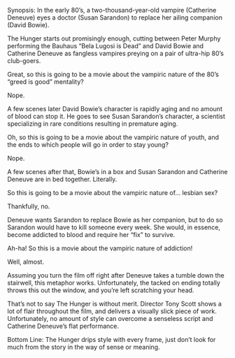 Synopsis: In the early 80’s, a two-thousand-year-old vampire (Catherine Deneuve) eyes a doctor (Susan Sarandon) to replace her ailing companion (David Bowie).

The Hunger starts out promisingly enough, cutting between Peter Murphy performing the Bauhaus “Bela Lugosi is Dead” and David Bowie and Catherine Deneuve as fangless vampires preying on a pair of ultra-hip 80’s club-goers. 

Great, so this is going to be a movie about the vampiric nature of the 80’s “greed is good” mentality? 

Nope. 

A few scenes later David Bowie’s character is rapidly aging and no amount of blood can stop it.  He goes to see Susan Sarandon’s character, a scientist specializing in rare conditions resulting in premature aging.

Oh, so this is going to be a movie about the vampiric nature of youth, and the ends to which people will go in order to stay young?

Nope.

A few scenes after that, Bowie’s in a box and Susan Sarandon and Catherine Deneuve are in bed together.  Literally.

So this is going to be a movie about the vampiric nature of… lesbian sex?

Thankfully, no.

Deneuve wants Sarandon to replace Bowie as her companion, but to do so Sarandon would have to kill someone every week. She would, in essence, become addicted to blood and require her “fix” to survive.

Ah-ha!  So this is a movie about the vampiric nature of addiction!

Well, almost.

Assuming you turn the film off right after Deneuve takes a tumble down the stairwell, this metaphor works.  Unfortunately, the tacked on ending totally throws this out the window, and you’re left scratching your head.

That’s not to say The Hunger is without merit.  Director Tony Scott shows a lot of flair throughout the film, and delivers a visually slick piece of work. Unfortunately, no amount of style can overcome a senseless script and Catherine Deneuve’s flat performance.

Bottom Line: The Hunger drips style with every frame, just don’t look for much from the story in the way of sense or meaning.